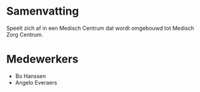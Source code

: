 # Samenvatting
Speelt zich af in een Medisch Centrum dat wordt omgebouwd tot Medisch Zorg Centrum.

# Medewerkers
* Bo Hanssen
* Angelo Everaers